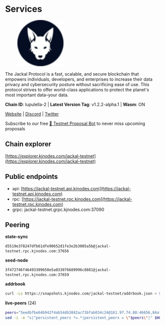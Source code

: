 # Services

<figure><img src="https://raw.githubusercontent.com/kj89/cosmos-images/main/logos/jackal.png" width="150" alt=""><figcaption></figcaption></figure>

The Jackal Protocol is a fast, scalable, and secure blockchain that empowers  individuals, developers, and enterprises to increase their data privacy and  cybersecurity posture without sacrificing ease of use. This protocol strives  to offer world-class applications to protect the planet's most important data–your data.

**Chain ID**: lupulella-2 | **Latest Version Tag**: v1.2.2-alpha.1 | **Wasm**: ON

[Website](https://jackalprotocol.com) | [Discord](https://discord.com/invite/5GKym3p6rj) | [Twitter](https://twitter.com/Jackal_Protocol)



Subscribe to our free [🤖 Testnet Proposal Bot](https://t.me/kjnodes_testnet_proposal_bot) to never miss upcoming proposals


## Chain explorer
[https://explorer.kjnodes.com/jackal-testnet](https://explorer.kjnodes.com/jackal-testnet)

## Public endpoints

* api: [https://jackal-testnet.api.kjnodes.com](https://jackal-testnet.api.kjnodes.com)
* rpc: [https://jackal-testnet.rpc.kjnodes.com](https://jackal-testnet.rpc.kjnodes.com)
* grpc: jackal-testnet.grpc.kjnodes.com:37090

## Peering

**state-sync**

```text
d5519e378247dfb61dfe90652d1fe3e2b3005a5b@jackal-testnet.rpc.kjnodes.com:37656
```

**seed-node**

```text
3f472746f46493309650e5a033076689996c8881@jackal-testnet.rpc.kjnodes.com:37659
```

**addrbook**
```bash
curl -Ls https://snapshots.kjnodes.com/jackal-testnet/addrbook.json > $HOME/.canine/config/addrbook.json
```

**live-peers** (24)
```bash
peers="5eedbfbe64b942f4ab54db3842acf3bfab034c24@161.97.74.88:46656,84af58201840781a0a62449d1dcdb0ad0cf5bdb3@91.223.3.144:26356,11b91d243d43e761c96cfbf49f2f2bd06cce2df8@65.109.23.114:17556,34bb04a3e226493e5d142c74bf78d2ed2803ee9d@213.133.100.172:27464,5c2a752c9b1952dbed075c56c600c3a79b58c395@195.3.220.57:26906,0394449cab5a29f24dd4f37683d3b7622f27c0fc@65.108.206.118:61156,ff5171d91cb033670238998dc84bdf69468bb053@51.89.232.234:27686,2cdaa56d0778b20be8430069eefeab2138190355@78.46.106.75:37656,3aaeda343f226f9f2f00eeda53a20db438449c8c@89.58.45.204:46656,9a2c091798681f89b11f8eea370bf9c6284437c5@167.86.115.183:26656,09d9127972ded9e22f9f11833ed7fcfa149cf1fa@65.109.92.240:19126,1b191fb9ef837dec648136097f94925a15dd85ab@213.170.135.20:26516,fd5b3021fe67406e63c1a3e3e89cb243bc0791c9@65.109.32.174:32656,344d9c933f936f79f3d62eff5cd0b82775a79dac@162.19.239.230:26656,d5519e378247dfb61dfe90652d1fe3e2b3005a5b@65.109.68.190:37656,80420ad774e622bda8e1dfa9b80da11eee7eed1f@144.126.140.252:29656,d3677c7a3f9ef42d5ba213ae84c4c5749f4ee787@44.204.38.21:26656,a0f726a3dffb45d9cbde0913701bd757fcd7e434@157.90.2.254:36656,2ededbdbd98580e22ae8c3676e37b6e1fc1d987b@142.132.248.253:23656,ec78732a7d5bdc1e27e8d7ac1bffe3881c9fb271@65.108.226.183:17556,e4e93ce4b050c9d821e15b69477f5da706121343@65.109.93.152:31656,8a11570dbaa0f4d98ca2ef0ad117e9c1154d81b9@65.108.230.113:19126,423f6f98982a368956de9bec807b8fa1ee9c099b@65.108.98.41:37656,712dd67b7abe08577d394e90a4930492c8f7d2ee@65.108.124.219:41656"
sed -i -e "s|^persistent_peers *=.*|persistent_peers = \"$peers\"|" $HOME/.canine/config/config.toml
```

